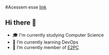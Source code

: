 #Acessem esse [link](https://github.com/Ileriayo/markdown-badges/blob/master/README.md)


## Hi there 👋

- 🎓 I'm currently studying Computer Science
- 🌱 I’m currently learning DevOps
- 🔭 I’m currently member of [E2PC](https://e2pc.unicentro.br/)

<!--

 My blog:
![Medium](https://img.shields.io/badge/Medium-12100E?style=for-the-badge&logo=medium&logoColor=white)

Tecnologies who I have experience:

![Firebase](https://img.shields.io/badge/firebase-a08021?style=for-the-badge&logo=firebase&logoColor=ffcd34)
![Postgres](https://img.shields.io/badge/postgres-%23316192.svg?style=for-the-badge&logo=postgresql&logoColor=white)
![Angular](https://img.shields.io/badge/angular-%23DD0031.svg?style=for-the-badge&logo=angular&logoColor=white)
![Ionic](https://img.shields.io/badge/Ionic-%233880FF.svg?style=for-the-badge&logo=Ionic&logoColor=white)
![Laravel](https://img.shields.io/badge/laravel-%23FF2D20.svg?style=for-the-badge&logo=laravel&logoColor=white)
	![Spring](https://img.shields.io/badge/spring-%236DB33F.svg?style=for-the-badge&logo=spring&logoColor=white)
 ![C](https://img.shields.io/badge/c-%2300599C.svg?style=for-the-badge&logo=c&logoColor=white)
<!--
**yorranan/yorranan** is a ✨ _special_ ✨ repository because its `README.md` (this file) appears on your GitHub profile.

Here are some ideas to get you started:

- 🔭 I’m currently working on ...
- 🌱 I’m currently learning ...
- 👯 I’m looking to collaborate on ...
- 🤔 I’m looking for help with ...
- 💬 Ask me about ...
- 📫 How to reach me: ...
- 😄 Pronouns: ...
- ⚡ Fun fact: ...
-->

